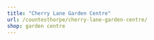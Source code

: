 ```yaml
---
title: "Cherry Lane Garden Centre"
url: /countesthorpe/cherry-lane-garden-centre/
shop: garden centre
---
```

